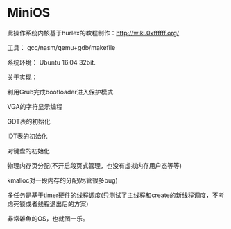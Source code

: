 # MiniOS
此操作系统内核基于hurlex的教程制作：http://wiki.0xffffff.org/

工具：
gcc/nasm/qemu+gdb/makefile

系统环境：
Ubuntu 16.04 32bit.

关于实现：

利用Grub完成bootloader进入保护模式

VGA的字符显示编程

GDT表的初始化

IDT表的初始化

对键盘的初始化

物理内存页分配(不开启段页式管理，也没有虚拟内存用户态等等)

kmalloc对一段内存的分配(尽管很多bug)

多任务是基于timer硬件的线程调度(只测试了主线程和create的新线程调度，不考虑死锁或者线程退出后的方案)


非常雑魚的OS，也就图一乐。



